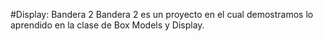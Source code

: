 #Display: Bandera 2
Bandera 2 es un proyecto en el cual demostramos lo aprendido en la clase de Box Models y Display.
